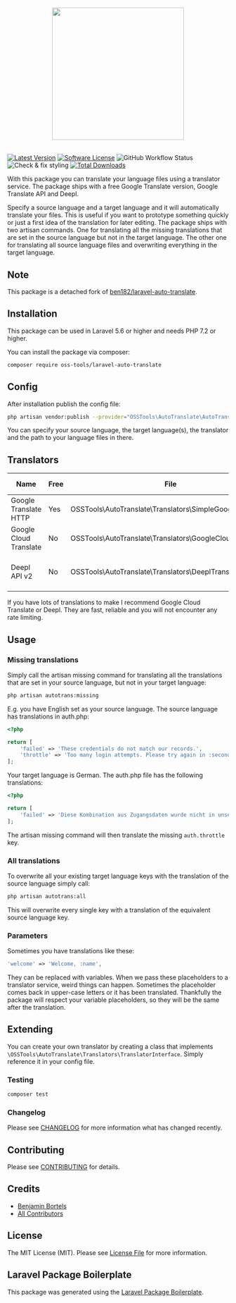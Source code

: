 <h6 align="center">
    <img src="https://i.ibb.co/5hhcPSH/defile-de-mode-1.png" width="300"/>
</h6>

[![Latest Version](https://img.shields.io/github/release/oss-tools/laravel-auto-translate.svg?style=flat-square)](https://github.com/oss-tools/laravel-auto-translate/releases)
[![Software License](https://img.shields.io/badge/license-MIT-brightgreen.svg?style=flat-square)](LICENSE.md)
![GitHub Workflow Status](https://img.shields.io/github/workflow/status/oss-tools/laravel-auto-translate/run-tests?label=tests)
![Check & fix styling](https://github.com/oss-tools/laravel-auto-translate/workflows/Check%20&%20fix%20styling/badge.svg)
[![Total Downloads](https://img.shields.io/packagist/dt/oss-tools/laravel-auto-translate.svg?style=flat-square)](https://packagist.org/packages/oss-tools/laravel-auto-translate)

With this package you can translate your language files using a translator service. The package ships with a free Google Translate version, Google Translate API and Deepl.

Specify a source language and a target language and it will automatically translate your files. This is useful if you want to prototype something quickly or just a first idea of the translation for later editing. The package ships with two artisan commands. One for translating all the missing translations that are set in the source language but not in the target language. The other one for translating all source language files and overwriting everything in the target language.

## Note
This package is a detached fork of [ben182/laravel-auto-translate](https://github.com/ben182/laravel-auto-translate).

## Installation

This package can be used in Laravel 5.6 or higher and needs PHP 7.2 or higher.

You can install the package via composer:

```bash
composer require oss-tools/laravel-auto-translate
```

## Config

After installation publish the config file:

```bash
php artisan vendor:publish --provider="OSSTools\AutoTranslate\AutoTranslateServiceProvider"
```

You can specify your source language, the target language(s), the translator and the path to your language files in there.

## Translators

| Name                   | Free | File                                                    | Documentation                       | Available languages |
|------------------------|------|---------------------------------------------------------|-------------------------------------|----------|
| Google Translate HTTP  | Yes  | OSSTools\AutoTranslate\Translators\SimpleGoogleTranslator | /                                   | Over 100 |
| Google Cloud Translate | No   | OSSTools\AutoTranslate\Translators\GoogleCloudTranslator  | [Documentation](https://cloud.google.com/translate/) | Over 100 |
| Deepl API v2           | No   | OSSTools\AutoTranslate\Translators\DeeplTranslator        | [Documentation](https://www.deepl.com/docs-api.html) | EN, DE, FR, ES, PT, IT, NL, PL, RU |

If you have lots of translations to make I recommend Google Cloud Translate or Deepl. They are fast, reliable and you will not encounter any rate limiting.

## Usage

### Missing translations

Simply call the artisan missing command for translating all the translations that are set in your source language, but not in your target language:

```bash
php artisan autotrans:missing
```

E.g. you have English set as your source language. The source language has translations in auth.php:

```php
<?php

return [
    'failed' => 'These credentials do not match our records.',
    'throttle' => 'Too many login attempts. Please try again in :seconds seconds.',
];
```

Your target language is German. The auth.php file has the following translations:

```php
<?php

return [
    'failed' => 'Diese Kombination aus Zugangsdaten wurde nicht in unserer Datenbank gefunden.',
];
```

The artisan missing command will then translate the missing `auth.throttle` key.

### All translations

To overwrite all your existing target language keys with the translation of the source language simply call:

```bash
php artisan autotrans:all
```

This will overwrite every single key with a translation of the equivalent source language key.

### Parameters

Sometimes you have translations like these:

```php
'welcome' => 'Welcome, :name',
```

They can be replaced with variables. When we pass these placeholders to a translator service, weird things can happen. Sometimes the placeholder comes back in upper-case letters or it has been translated. Thankfully the package will respect your variable placeholders, so they will be the same after the translation.

## Extending

You can create your own translator by creating a class that implements `\OSSTools\AutoTranslate\Translators\TranslatorInterface`. Simply reference it in your config file.

### Testing

``` bash
composer test
```

### Changelog

Please see [CHANGELOG](CHANGELOG.md) for more information what has changed recently.

## Contributing

Please see [CONTRIBUTING](CONTRIBUTING.md) for details.

## Credits

- [Benjamin Bortels](https://github.com/ben182)
- [All Contributors](../../contributors)

## License

The MIT License (MIT). Please see [License File](LICENSE.md) for more information.

## Laravel Package Boilerplate

This package was generated using the [Laravel Package Boilerplate](https://laravelpackageboilerplate.com).
